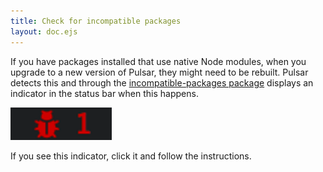 ```yaml
---
title: Check for incompatible packages
layout: doc.ejs
---
```


If you have packages installed that use native Node modules, when you upgrade to a new version of Pulsar, they might need to be rebuilt. Pulsar detects this and through the [incompatible-packages package](https://github.com/pulsar-edit/pulsar/tree/master/packages/incompatible-packages) displays an indicator in the status bar when this happens.

![Incompatible Packages Status Bar Indicator](/img/atom/incompatible-packages-indicator.png "Incompatible Packages Status Bar Indicator")

If you see this indicator, click it and follow the instructions.
